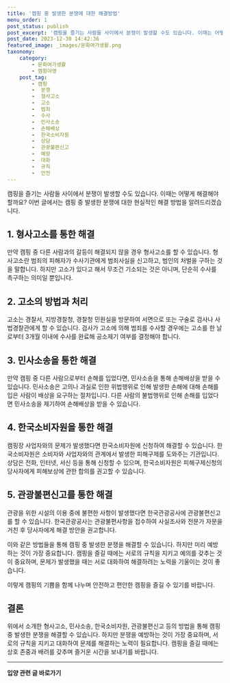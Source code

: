 ```yaml
---
title: '캠핑 중 발생한 분쟁에 대한 해결방법'
menu_order: 1
post_status: publish
post_excerpt: '캠핑을 즐기는 사람들 사이에서 분쟁이 발생할 수도 있습니다. 이때는 어떻게 해결해야할까요  이번 글에서는 캠핑 중 발생한 분쟁에 대한 현실적인 해결 방법을 알려드리겠습니다.'
post_date: 2023-12-30 14:42:36
featured_image: _images/문화여가생활.png
taxonomy:
    category:
        - 문화여가생활
        - 캠핑야영
    post_tag:
        - 캠핑
        -  분쟁
        -  형사고소
        -  고소
        -  범죄
        -  수사
        -  민사소송
        -  손해배상
        -  한국소비자원
        -  상담
        -  관광불편신고
        -  예방
        -  대화
        -  규칙
        -  안전
---
```



캠핑을 즐기는 사람들 사이에서 분쟁이 발생할 수도 있습니다. 이때는 어떻게 해결해야할까요? 이번 글에서는 캠핑 중 발생한 분쟁에 대한 현실적인 해결 방법을 알려드리겠습니다.

## 1. 형사고소를 통한 해결

만약 캠핑 중 다른 사람과의 갈등이 해결되지 않을 경우 형사고소를 할 수 있습니다. 형사고소란 범죄의 피해자가 수사기관에게 범죄사실을 신고하고, 범인의 처벌을 구하는 것을 말합니다. 하지만 고소가 있다고 해서 무조건 기소되는 것은 아니며, 단순히 수사를 촉구하는 의미일 뿐입니다.

## 2. 고소의 방법과 처리

고소는 경찰서, 지방경찰청, 경찰청 민원실을 방문하여 서면으로 또는 구술로 검사나 사법경찰관에게 할 수 있습니다. 검사가 고소에 의해 범죄를 수사할 경우에는 고소를 한 날로부터 3개월 이내에 수사를 완료해 공소제기 여부를 결정해야 합니다.

## 3. 민사소송을 통한 해결

만약 캠핑 중 다른 사람으로부터 손해를 입었다면, 민사소송을 통해 손해배상을 받을 수 있습니다. 민사소송은 고의나 과실로 인한 위법행위로 인해 발생한 손해에 대해 손해를 입은 사람이 배상을 요구하는 절차입니다. 다른 사람의 불법행위로 인해 손해를 입었다면 민사소송을 제기하여 손해배상을 받을 수 있습니다.

## 4. 한국소비자원을 통한 해결

캠핑장 사업자와의 문제가 발생했다면 한국소비자원에 신청하여 해결할 수 있습니다. 한국소비자원은 소비자와 사업자와의 관계에서 발생한 피해구제를 도와주는 기관입니다. 상담은 전화, 인터넷, 서신 등을 통해 신청할 수 있으며, 한국소비자원은 피해구제신청의 당사자에게 피해보상에 관한 합의를 권고할 수 있습니다.

## 5. 관광불편신고를 통한 해결

관광을 위한 시설의 이용 중에 불편한 사항이 발생했다면 한국관광공사에 관광불편신고를 할 수 있습니다. 한국관광공사는 관광불편사항을 접수하여 사실조사와 전문가 자문을 거친 후 당사자에게 해결 방안을 권고합니다.

이와 같은 방법들을 통해 캠핑 중 발생한 분쟁을 해결할 수 있습니다. 하지만 미리 예방하는 것이 가장 중요합니다. 캠핑을 즐길 때에는 서로의 규칙을 지키고 예의를 갖추는 것이 중요하며, 문제가 발생했을 때는 서로 대화하여 해결하려는 노력을 기울이는 것이 좋습니다. 

이렇게 캠핑의 기쁨을 함께 나누며 안전하고 편안한 캠핑을 즐길 수 있기를 바랍니다.

## 결론

위에서 소개한 형사고소, 민사소송, 한국소비자원, 관광불편신고 등의 방법을 통해 캠핑 중 발생한 분쟁을 해결할 수 있습니다. 하지만 분쟁을 예방하는 것이 가장 중요하며, 서로의 규칙을 지키고 대화하여 문제를 해결하는 노력이 필요합니다. 캠핑을 즐길 때에는 상호 존중과 배려를 갖추며 즐거운 시간을 보내기를 바랍니다.
<!-- wp:separator -->
<hr class="wp-block-separator has-alpha-channel-opacity"/>
<!-- /wp:separator -->

<!-- wp:group {"backgroundColor":"base","layout":{"type":"constrained"}} -->
<div class="wp-block-group has-base-background-color has-background"><!-- wp:paragraph {"align":"center","fontSize":"medium"} -->
<p class="has-text-align-center has-large-font-size"><strong>입양 관련 글 바로가기</strong></p>
<!-- /wp:paragraph -->


<!-- wp:latest-posts
{"categories":[{"id":1407,"count":19,"description":"","link":"https://uknowlaw.com/category/%ec%9e%85%ec%96%91/","name":"입양","slug":"입양","taxonomy":"category","parent":0,"meta":[],"_links":{"self":[{"href":"https://uknowlaw.com/wp-json/wp/v2/categories/1407"}],"collection":[{"href":"https://uknowlaw.com/wp-json/wp/v2/categories"}],"about":[{"href":"https://uknowlaw.com/wp-json/wp/v2/taxonomies/category"}],"wp:post_type":[{"href":"https://uknowlaw.com/wp-json/wp/v2/posts?categories=1407"}],"curies":[{"name":"wp","href":"https://api.w.org/{rel}","templated":true}]}}],"postsToShow":100,"excerptLength":28,"postLayout":"grid","columns":2,"featuredImageAlign":"left","featuredImageSizeSlug":"large","fontSize":"small"} /--></div>
<!-- /wp:group -->